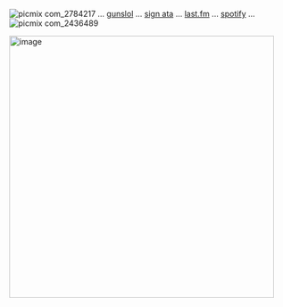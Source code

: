 
![picmix com_2784217](https://github.com/user-attachments/assets/fa4d9978-fc64-4533-b676-34b78de1c098)
 ... [gunslol](http://guns.lol/boyrot) ... [sign ata](https://prophetoffalsehope.atabook.org/) ... [last.fm](https://www.last.fm/user/corpsehem) ... [spotify](https://open.spotify.com/user/31iydpcy5qoohkge2fdzy2oukuvy?si=f43be6e7120f49bc&nd=1&dlsi=f0a492e36d604d00) ... ![picmix com_2436489](https://github.com/user-attachments/assets/ebc8072e-0975-4443-ba8e-ca230fe6ebb3)


<img width="474" height="470" alt="image" src="https://github.com/user-attachments/assets/375693b9-3c26-4437-b682-16c5607b839a" />




